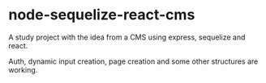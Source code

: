 # node-sequelize-react-cms

A study project with the idea from a CMS using express, sequelize and react.

Auth, dynamic input creation, page creation and some other structures are working.
